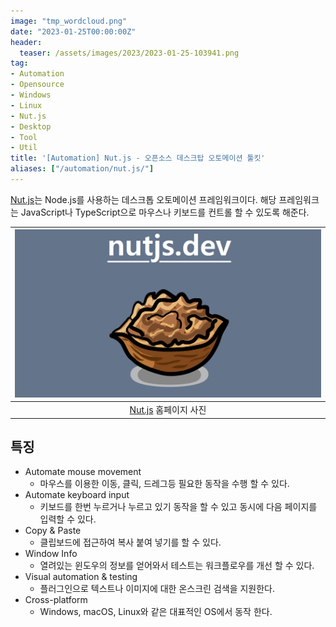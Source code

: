 ```yaml
---
image: "tmp_wordcloud.png"
date: "2023-01-25T00:00:00Z"
header:
  teaser: /assets/images/2023/2023-01-25-103941.png
tag:
- Automation
- Opensource
- Windows
- Linux
- Nut.js
- Desktop
- Tool
- Util
title: '[Automation] Nut.js - 오픈소스 데스크탑 오토메이션 툴킷'
aliases: ["/automation/nut.js/"]
---
```


[Nut.js](https://nutjs.dev/)는 Node.js를 사용하는 데스크톱 오토메이션 프레임워크이다. 해당 프레임워크는 JavaScript나 TypeScript으로 마우스나 키보드를 컨트롤 할 수 있도록 해준다.

|[![image](/assets/images/2023/2023-01-25-103941.png)](https://nutjs.dev/)|
|:---:|
|[Nut.js](https://nutjs.dev/) 홈페이지 사진|

## 특징

* Automate mouse movement
  * 마우스를 이용한 이동, 클릭, 드레그등 필요한 동작을 수행 할 수 있다.
* Automate keyboard input
  * 키보드를 한번 누르거나 누르고 있기 동작을 할 수 있고 동시에 다음 페이지를 입력할 수 있다.
* Copy & Paste
  * 클립보드에 접근하여 복사 붙여 넣기를 할 수 있다.
* Window Info
  * 열려있는 윈도우의 정보를 얻어와서 테스트는 워크플로우를 개선 할 수 있다.
* Visual automation & testing
  * 플러그인으로 텍스트나 이미지에 대한 온스크린 검색을 지원한다. 
* Cross-platform
  * Windows, macOS, Linux와 같은 대표적인 OS에서 동작 한다.